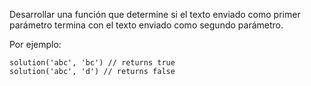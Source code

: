 Desarrollar una función que determine si el texto enviado como primer parámetro termina con el texto enviado como segundo parámetro.

Por ejemplo:

    solution('abc', 'bc') // returns true
    solution('abc', 'd') // returns false

